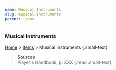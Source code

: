 ```yaml
---
name: Musical Instruments
slug: musical-instruments
parent: items
---
```

### Musical Instruments
[Home](dm-operations-center) > [Items](items) > Musical Instruments {.small-text}



> **Sources** <br/>
> Player's Handbook, p. XXX
{.read .small-text}
